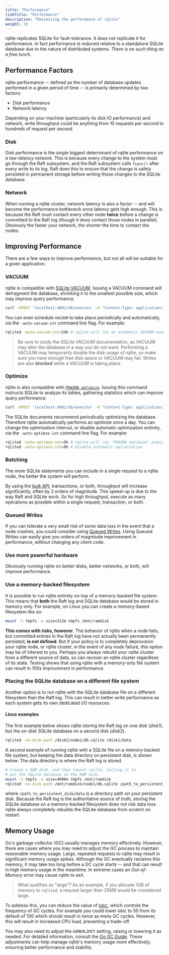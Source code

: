 ```yaml
---
title: "Performance"
linkTitle: "Performance"
description: "Maximizing the performance of rqlite"
weight: 30
---
```

rqlite replicates SQLite for fault-tolerance. It does not replicate it for performance. In fact performance is reduced relative to a standalone SQLite database due to the nature of distributed systems. _There is no such thing as a free lunch_.

## Performance Factors

rqlite performance -- defined as the number of database updates performed in a given period of time -- is primarily determined by two factors:
- Disk performance
- Network latency

Depending on your machine (particularly its disk IO performance) and network, write throughput could be anything from 10 requests per second to hundreds of request per second.

### Disk
Disk performance is the single biggest determinant of rqlite performance _on a low-latency network_. This is because every change to the system must go through the Raft subsystem, and the Raft subsystem calls `fsync()` after every write to its log. Raft does this to ensure that the change is safely persisted in permanent storage before writing those changes to the SQLite database. 

### Network
When running a rqlite cluster, network latency is also a factor -- and will become the performance bottleneck once latency gets high enough. This is because the Raft must contact every other node **twice** before a change is committed to the Raft log (though it does contact those nodes in parallel). Obviously the faster your network, the shorter the time to contact the nodes.

## Improving Performance

There are a few ways to improve performance, but not all will be suitable for a given application.

### VACUUM
rqlite is compatible with [SQLite VACUUM](https://www.sqlite.org/lang_vacuum.html). Issuing a VACUUM command will defragment the database, shrinking it to the smallest possible size, which may improve query performance.
```bash
curl -XPOST 'localhost:4001/db/execute' -H "Content-Type: application/json" -d '["VACUUM"]'
```

You can even schedule `VACUUM` to take place periodically and automatically, via the `-auto-vacuum-int` command line flag. For example:
```bash
rqlited -auto-vacuum-int=24h # rqlite will run an automatic VACUUM every day
```

>Be sure to study the SQLite VACUUM documentation, as VACUUM may alter the database in a way you do not want. Performing a VACUUM may temporarily double the disk usage of rqlite, so make sure you have enough free disk space or VACUUM may fail. Writes are also **blocked** while a VACUUM is taking place.

### Optimize
rqlite is also compatible with [`PRAGMA optimize`](https://www.sqlite.org/pragma.html#pragma_optimize). Issuing this command instructs SQLite to analyze its tables, gathering statistics which can improve query performance.
```bash
curl -XPOST 'localhost:4001/db/execute' -H "Content-Type: application/json" -d '["PRAGMA optimize"]'
```
The SQLite documents recommend periodically optimizing the database. Therefore rqlite automatically performs an optimize once a day. You can change the optimization interval, or disable automatic optimization entirely, via the `-auto-optimze-int` command line flag. For example:
```bash
rqlited -auto-optimze-int=6h # rqlite will run 'PRAGMA optimize' every six hours
rqlited -auto-optimze-int=0h # Disable automatic optimization
```

### Batching
The more SQLite statements you can include in a single request to a rqlite node, the better the system will perform. 

By using the [bulk API](/docs/api/bulk-api/), transactions, or both, throughput will increase significantly, often by 2 orders of magnitude. This speed-up is due to the way Raft and SQLite work. So for high throughput, execute as many operations as possible within a single request, transaction, or both.

### Queued Writes
If you can tolerate a very small risk of some data loss in the event that a node crashes, you could consider using [Queued Writes](/docs/api/queued-writes/). Using Queued Writes can easily give you orders of magnitude improvement in performance, without changing any client code.

### Use more powerful hardware
Obviously running rqlite on better disks, better networks, or both, will improve performance.

### Use a memory-backed filesystem
It is possible to run rqlite entirely on-top of a memory-backed file system. This means that **both** the Raft log and SQLite database would be stored in memory only. For example, on Linux you can create a memory-based filesystem like so:
```bash
mount -t tmpfs -o size=512m tmpfs /mnt/ramdisk
```
**This comes with risks, however**. The behavior of rqlite when a node fails, but committed entries in the Raft log have not actually been permanently persisted, **is not defined**. But if your policy is to completely deprovision your rqlite node, or rqlite cluster, in the event of any node failure, this option may be of interest to you. Perhaps you always rebuild your rqlite cluster from a different source of data, so can recover an rqlite cluster regardless of its state. Testing shows that using rqlite with a memory-only file system can result in 100x improvement in performance.

### Placing the SQLite database on a different file system
Another option is to run rqlite with the SQLite database file on a different filesystem than the Raft log. This can result in better write performance as each system gets its own dedicated I/O resources.

#### Linux examples
The first example below shows rqlite storing the Raft log on one disk (_disk1_), but the on-disk SQLite database on a second disk (_disk2_).
```bash
rqlited -on-disk-path /disk2/node1/db.sqlite /disk1/data
```

A second example of running rqlite with a SQLite file on a memory-backed file system, but keeping the data directory on persistent disk, is shown below. The data directory is where the Raft log is stored.
```bash
# Create a RAM disk, and then launch rqlite, telling it to
# put the SQLite database on the RAM disk.
mount -t tmpfs -o size=4096m tmpfs /mnt/ramdisk
rqlited -on-disk-path /mnt/ramdisk/node1/db.sqlite /path_to_persistent_disk/data
```
where `/path_to_persistent_disk/data` is a directory path on your persistent disk. Because the Raft log is the authoritative source of truth, storing the SQLite database on a memory-backed filesystem does not risk data loss. rqlite always completely rebuilds the SQLite database from scratch on restart.

## Memory Usage
Go's garbage collector (GC) usually manages memory effectively. However, there are cases where you may need to adjust the GC process to maintain reasonable memory usage. Large, repeated requests to rqlite may result in significant memory usage spikes. Although the GC eventually reclaims this memory, it may take too long before a GC cycle starts -- and that can result in high memory usage in the meantime. In extreme cases an _Out-of-Memory_ error may cause rqlite to exit.
>What qualifies as "large"? As an example, if you allocate 1GB of memory to `rqlited`, a request larger than 25MB would be considered large.

To address this, you can reduce the value of [`GOGC`](https://tip.golang.org/doc/gc-guide#GOGC), which controls the frequency of GC cycles. For example you could lower `GOGC` to 50 from its default of 100 which should result in twice as many GC cycles. However, this will result in increased CPU load, presenting a trade-off.

You may also need to adjust the `GOMEMLIMIT` setting, raising or lowering it as needed. For detailed information, consult the [Go GC Guide](https://tip.golang.org/doc/gc-guide). These adjustments can help manage rqlite's memory usage more effectively, ensuring better performance and stability.

